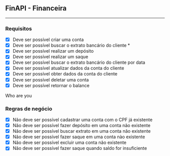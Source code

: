 ## FinAPI - Financeira

---

### Requisitos

- [x] Deve ser possível criar uma conta
- [x] Deve ser possível buscar o extrato bancário do cliente *
- [x] Deve ser possível realizar um depósito
- [x] Deve ser possível realizar um saque
- [x] Deve ser possível buscar o extrato bancário do cliente por data
- [x] Deve ser possível atualizar dados da conta do cliente
- [x] Deve ser possível obter dados da conta do cliente
- [x] Deve ser possível deletar uma conta
- [x] Deve ser possível retornar o balance

Who are you

### Regras de negócio

- [x] Não deve ser possível cadastrar uma conta com o CPF já existente
- [x] Não deve ser possível fazer depósito em uma conta não existente
- [x] Não deve ser possível buscar extrato em uma conta não existente
- [x] Não deve ser possível fazer saque em uma conta nào existente
- [x] Não deve ser possível excluir uma conta não existente
- [x] Não deve ser possível fazer saque quando saldo for insuficiente
